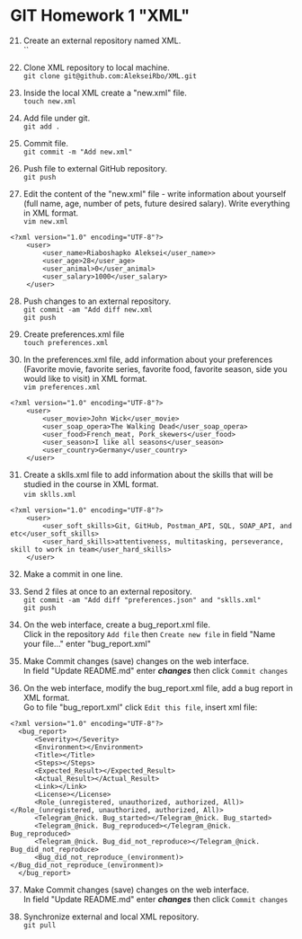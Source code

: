 # GIT Homework 1 "XML"

21. Create an external repository named XML.  
`` 

22. Clone XML repository to local machine.  
`git clone git@github.com:AlekseiRbo/XML.git` 

23. Inside the local XML create a "new.xml" file.   
`touch new.xml`

24. Add file under git.  
`git add .`

25. Commit file.  
`git commit -m "Add new.xml"`

26. Push file to external GitHub repository.  
`git push`  

27. Edit the content of the "new.xml" file - write information about yourself (full name, age, number of pets, future desired salary). Write everything in XML format.  
`vim new.xml`  
```
<?xml version="1.0" encoding="UTF-8"?>
	<user>
		<user_name>Riaboshapko Aleksei</user_name>>
		<user_age>28</user_age>
		<user_animal>0</user_animal>
		<user_salary>1000</user_salary>
	</user> 
```
28. Push changes to an external repository.  
`git commit -am "Add diff new.xml`  
`git push`  

29. Create preferences.xml file  
`touch preferences.xml`  

30. In the preferences.xml file, add information about your preferences (Favorite movie, favorite series, favorite food, favorite season, side you would like to visit) in XML format.  
`vim preferences.xml`  
```
<?xml version="1.0" encoding="UTF-8"?>
	<user>
		<user_movie>John Wick</user_movie>
		<user_soap_opera>The Walking Dead</user_soap_opera>
		<user_food>French_meat, Pork_skewers</user_food>
		<user_season>I like all seasons</user_season>
		<user_country>Germany</user_country>
	</user>
```  

31. Create a sklls.xml file to add information about the skills that will be studied in the course in XML format.  
`vim sklls.xml`  
```
<?xml version="1.0" encoding="UTF-8"?>
	<user>
		<user_soft_skills>Git, GitHub, Postman_API, SQL, SOAP_API, and etc</user_soft_skills>
		<user_hard_skills>attentiveness, multitasking, perseverance, skill to work in team</user_hard_skills> 
	</user>
```  

32. Make a commit in one line.  


33.  Send 2 files at once to an external repository.  
`git commit -am "Add diff "preferences.json" and "sklls.xml"`  
`git push`  

34. On the web interface, create a bug_report.xml file.  
Click in the repository `Add file` then `Create new file` in field "Name your file..." enter "bug_report.xml"  

35. Make Commit changes (save) changes on the web interface.  
In field "Update README.md" enter ***changes*** then click `Commit changes`  

36. On the web interface, modify the bug_report.xml file, add a bug report in XML format.  
Go to file "bug_report.xml" click `Edit this file`, insert xml file:  
```
<?xml version="1.0" encoding="UTF-8"?>
  <bug_report>
      <Severity></Severity>
      <Environment></Environment>
      <Title></Title>
      <Steps></Steps>
      <Expected_Result></Expected_Result>
      <Actual_Result></Actual_Result>
      <Link></Link>
      <License></License>
      <Role_(unregistered, unauthorized, authorized, All)></Role_(unregistered, unauthorized, authorized, All)>
      <Telegram_@nick. Bug_started></Telegram_@nick. Bug_started>
      <Telegram_@nick. Bug_reproduced></Telegram_@nick. Bug_reproduced>
      <Telegram_@nick. Bug_did_not_reproduce></Telegram_@nick. Bug_did_not_reproduce>
      <Bug_did_not_reproduce_(environment)></Bug_did_not_reproduce_(environment)>
  </bug_report>
```

37. Make Commit changes (save) changes on the web interface.  
In field "Update README.md" enter ***changes*** then click `Commit changes`  

38. Synchronize external and local XML repository.  
`git pull` 
